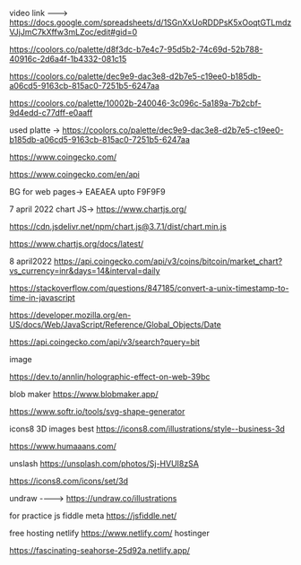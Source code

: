 video link --->
https://docs.google.com/spreadsheets/d/1SGnXxUoRDDPsK5xOoqtGTLmdzVJjJmC7kXffw3mLZoc/edit#gid=0



https://coolors.co/palette/d8f3dc-b7e4c7-95d5b2-74c69d-52b788-40916c-2d6a4f-1b4332-081c15


https://coolors.co/palette/dec9e9-dac3e8-d2b7e5-c19ee0-b185db-a06cd5-9163cb-815ac0-7251b5-6247aa


https://coolors.co/palette/10002b-240046-3c096c-5a189a-7b2cbf-9d4edd-c77dff-e0aaff

used platte -> https://coolors.co/palette/dec9e9-dac3e8-d2b7e5-c19ee0-b185db-a06cd5-9163cb-815ac0-7251b5-6247aa

https://www.coingecko.com/

https://www.coingecko.com/en/api

BG for web pages-> EAEAEA upto F9F9F9

7 april 2022
chart JS-> https://www.chartjs.org/

https://cdn.jsdelivr.net/npm/chart.js@3.7.1/dist/chart.min.js

https://www.chartjs.org/docs/latest/


8 april2022
https://api.coingecko.com/api/v3/coins/bitcoin/market_chart?vs_currency=inr&days=14&interval=daily

https://stackoverflow.com/questions/847185/convert-a-unix-timestamp-to-time-in-javascript

https://developer.mozilla.org/en-US/docs/Web/JavaScript/Reference/Global_Objects/Date

https://api.coingecko.com/api/v3/search?query=bit


image

https://dev.to/annlin/holographic-effect-on-web-39bc


blob maker
https://www.blobmaker.app/

https://www.softr.io/tools/svg-shape-generator


icons8 3D images best
https://icons8.com/illustrations/style--business-3d


https://www.humaaans.com/

unslash
https://unsplash.com/photos/Sj-HVUI8zSA

https://icons8.com/icons/set/3d

undraw ----> https://undraw.co/illustrations

for practice js
fiddle meta
https://jsfiddle.net/


free hosting
netlify
https://www.netlify.com/
hostinger




https://fascinating-seahorse-25d92a.netlify.app/




